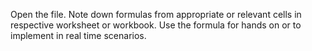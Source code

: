 Open the file. Note down formulas from appropriate or relevant cells in respective worksheet or workbook.
Use the formula for hands on or to implement in real time scenarios.
